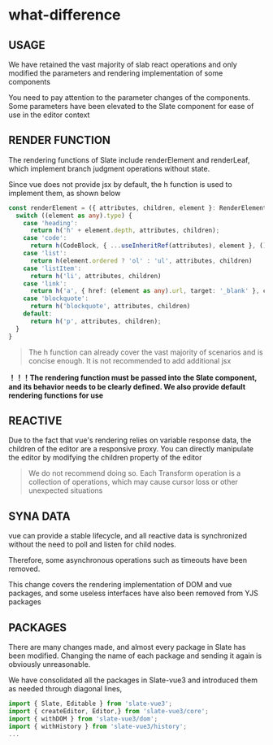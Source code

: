 # what-difference

## USAGE

We have retained the vast majority of slab react operations and only modified the parameters and rendering implementation of some components

You need to pay attention to the parameter changes of the components. Some parameters have been elevated to the Slate component for ease of use in the editor context

## RENDER FUNCTION

The rendering functions of Slate include renderElement and renderLeaf, which implement branch judgment operations without state. 

Since vue does not provide jsx by default, the h function is used to implement them, as shown below
```typescript
const renderElement = ({ attributes, children, element }: RenderElementProps) => {
  switch ((element as any).type) {
    case 'heading':
      return h('h' + element.depth, attributes, children);
    case 'code':
      return h(CodeBlock, { ...useInheritRef(attributes), element }, () => children)
    case 'list':
      return h(element.ordered ? 'ol' : 'ul', attributes, children)
    case 'listItem':
      return h('li', attributes, children)
    case 'link':
      return h('a', { href: (element as any).url, target: '_blank' }, children)
    case 'blockquote':
      return h('blockquote', attributes, children)
    default:
      return h('p', attributes, children);
  }
}
```

> The h function can already cover the vast majority of scenarios and is concise enough. It is not recommended to add additional jsx

**！！！The rendering function must be passed into the Slate component, and its behavior needs to be clearly defined. We also provide default rendering functions for use**

## REACTIVE

Due to the fact that vue's rendering relies on variable response data, the children of the editor are a responsive proxy. You can directly manipulate the editor by modifying the children property of the editor

> We do not recommend doing so. Each Transform operation is a collection of operations, which may cause cursor loss or other unexpected situations

## SYNA DATA

vue can provide a stable lifecycle, and all reactive data is synchronized without the need to poll and listen for child nodes.

Therefore, some asynchronous operations such as timeouts have been removed.

This change covers the rendering implementation of DOM and vue packages, and some useless interfaces have also been removed from YJS packages

## PACKAGES

There are many changes made, and almost every package in Slate has been modified. Changing the name of each package and sending it again is obviously unreasonable.

We have consolidated all the packages in Slate-vue3 and introduced them as needed through diagonal lines,
```typescript
import { Slate, Editable } from 'slate-vue3';
import { createEditor, Editor,} from 'slate-vue3/core';
import { withDOM } from 'slate-vue3/dom';
import { withHistory } from 'slate-vue3/history';
...
```